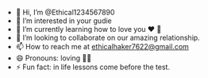- 👋 Hi, I’m @Ethical1234567890
- 👀 I’m interested in your gudie
- 🌱 I’m currently learning how to love you ❤️ 🥰 
- 💞️ I’m looking to collaborate on our amazing relationship.
- 📫 How to reach me at ethicalhaker7622@gmail.com
- 😄 Pronouns: loving 🌹✅
- ⚡ Fun fact: in life lessons come before the test.

<!---
Ethical1234567890/Ethical1234567890 is a ✨ special ✨ repository because its `README.md` (this file) appears on your GitHub profile.
You can click the Preview link to take a look at your changes.
--->
